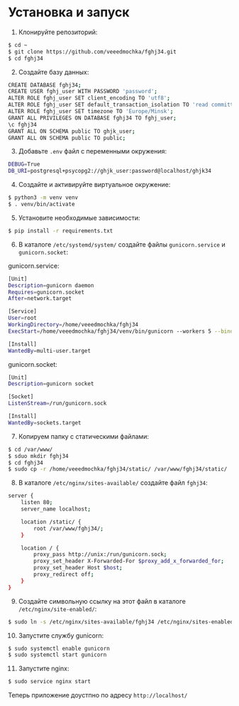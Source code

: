 # Установка и запуск

1. Клонируйте репозиторий:

```bash
$ cd ~
$ git clone https://github.com/veeedmochka/fghj34.git
$ cd fghj34
```

2. Создайте базу данных:

```bash
CREATE DATABASE fghj34;
CREATE USER fghj_user WITH PASSWORD 'password';
ALTER ROLE fghj_user SET client_encoding TO 'utf8';
ALTER ROLE fghj_user SET default_transaction_isolation TO 'read committed';
ALTER ROLE fghj_user SET timezone TO 'Europe/Minsk';
GRANT ALL PRIVILEGES ON DATABASE fghj34 TO fghj_user;
\c fghj34
GRANT ALL ON SCHEMA public TO ghjk_user;
GRANT ALL ON SCHEMA public TO public;
```

3. Добавьте `.env` файл с переменными окружения:

```bash
DEBUG=True
DB_URI=postgresql+psycopg2://ghjk_user:password@localhost/ghjk34
```

4. Создайте и активируйте виртуальное окружение:

```bash
$ python3 -m venv venv
$ . venv/bin/activate
```

5. Установите необходимые зависимости:

```bash
$ pip install -r requirements.txt
```


6. В каталоге `/etc/systemd/system/` создайте файлы `gunicorn.service` и `gunicorn.socket`:

gunicorn.service:

```bash                                                                                          
[Unit]
Description=gunicorn daemon
Requires=gunicorn.socket
After=network.target

[Service]
User=root
WorkingDirectory=/home/veeedmochka/fghj34
ExecStart=/home/veeedmochka/fghj34/venv/bin/gunicorn --workers 5 --bind unix:/run/gunicorn.sock wsgi:app

[Install]
WantedBy=multi-user.target
```

gunicorn.socket:
```bash
[Unit]
Description=gunicorn socket

[Socket]
ListenStream=/run/gunicorn.sock

[Install]
WantedBy=sockets.target
```

7. Копируем папку с статическими файлами:

```bash
$ cd /var/www/
$ sduo mkdir fghj34
$ cd fghj34 
$ sudo cp -r /home/veeedmochka/fghj34/static/ /var/www/fghj34/static/
```

8. В каталоге `/etc/nginx/sites-available/` создайте файл `fghj34`:

```bash
server {
    listen 80;
    server_name localhost;

    location /static/ {
        root /var/www/fghj34/;
    }

    location / {
        proxy_pass http://unix:/run/gunicorn.sock;
        proxy_set_header X-Forwarded-For $proxy_add_x_forwarded_for;
        proxy_set_header Host $host;
        proxy_redirect off;
    }
}
```

9. Создайте символьную ссылку на этот файл в каталоге `/etc/nginx/site-enabled/`:

```bash
$ sudo ln -s /etc/nginx/sites-available/fghj34 /etc/nginx/sites-enabled/
```

10. Запустите службу gunicorn:

```bash
$ sudo systemctl enable gunicorn
$ sudo systemctl start gunicorn
```

11. Запустите nginx:

```bash
$ sudo service nginx start
```

Теперь приложение доустпно по адресу `http://localhost/`
